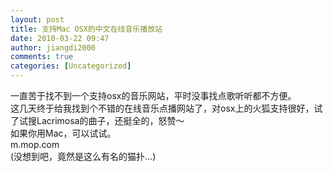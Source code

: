 ```yaml
---
layout: post
title: 支持Mac OSX的中文在线音乐播放站
date: 2010-03-22 09:47
author: jiangdi2000
comments: true
categories: [Uncategorized]
---
```

<div id="msgcns!C840C88DA912213B!1806" class="bvMsg"> 一直苦于找不到一个支持osx的音乐网站，平时没事找点歌听听都不方便。<br />这几天终于给我找到个不错的在线音乐点播网站了，对osx上的火狐支持很好，试了试搜Lacrimosa的曲子，还挺全的，怒赞～<br />如果你用Mac，可以试试。<br />m.mop.com<br />(没想到吧，竟然是这么有名的猫扑…)<br /> <br /></div>
